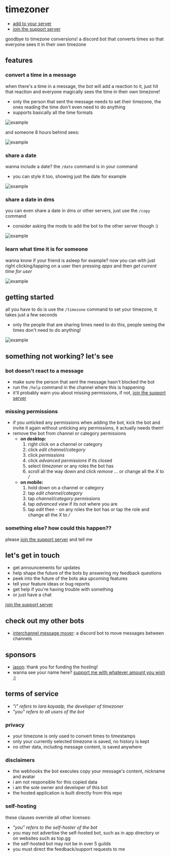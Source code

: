 [join the support server]: https://discord.gg/KUMdnjcE97

# timezoner

- [add to your server](https://discord.com/api/oauth2/authorize?client_id=909820903574106203&permissions=536947776&scope=bot%20applications.commands)
- [join the support server]

goodbye to timezone conversions! a discord bot that converts times so that everyone sees it in their own timezone

## features

### convert a time in a message

when there's a time in a message, the bot will add a reaction to it, just hit that reaction and everyone magically sees the time in their own timezone!

- only the person that sent the message needs to set their timezone, the ones reading the time don't even need to do anything
- supports basically all the time formats

![example](examples/sent.gif)

and someone 8 hours behind sees:

![example](examples/shown.png)

### share a date

wanna include a date? the `/date` command is in your command

- you can style it too, showing just the date for example

![example](examples/date.gif)

### share a date in dms

you can even share a date in dms or other servers, just use the `/copy` command

- consider asking the mods to add the bot to the other server though :)

![example](examples/copy.gif)

### learn what time it is for someone

wanna know if your friend is asleep for example? now you can with just right clicking/tapping on a user then pressing _apps_ and then _get current time for user_

![example](examples/get_current_time.gif)

## getting started

all you have to do is use the `/timezone` command to set your timezone, it takes just a few seconds

- only the people that are sharing times need to do this, people seeing the times don't need to do anything!

![example](examples/timezone.gif)

## something not working? let's see

### bot doesn't react to a message

- make sure the person that sent the message hasn't blocked the bot
- run the `/help` command in the channel where this is happening
- it'll probably warn you about missing permissions, if not, [join the support server]

### missing permissions

- if you unticked any permissions when adding the bot, kick the bot and invite it again without unticking any permissions, it actually needs them!
- remove the bot from channel or category permissions
  - **on desktop:**
    1. right click on a channel or category
    2. click _edit channel/category_
    3. click _permissions_
    4. click _advanced permissions_ if its closed
    5. select _timezoner_ or any roles the bot has
    6. scroll all the way down and click _remove ..._ or change all the _X_ to _/_
  - **on mobile:**
    1. hold down on a channel or category
    2. tap _edit channel/category_
    3. tap _channel/category permissions_
    4. tap _advanced view_ if its not where you are
    5. tap _edit_ then _-_ on any roles the bot has or tap the role and change all the _X_ to _/_

### something else? how could this happen??

please [join the support server] and tell me

## let's get in touch

- get announcements for updates
- help shape the future of the bots by answering my feedback questions
- peek into the future of the bots aka upcoming features
- tell your feature ideas or bug reports
- get help if you're having trouble with something
- or just have a chat

[join the support server]

## check out my other bots

- [interchannel message mover](https://github.com/laralove143/interchannel-message-mover): a discord bot to move messages between channels

## sponsors

- [jason](https://github.com/zudsniper): thank you for funding the hosting!
- wanna see your name here? [support me with whatever amount you wish :)](https://github.com/sponsors/laralove143)

## terms of service

- *"i" refers to lara kayaalp, the developer of timezoner*
- *"you" refers to all users of the bot*

### privacy

- your timezone is only used to convert times to timestamps
- only your currently selected timezone is saved, no history is kept
- no other data, including message content, is saved anywhere

### disclaimers

- the webhooks the bot executes copy your message's content, nickname and avatar
- i am not responsible for this copied data
- i am the sole owner and developer of this bot
- the hosted application is built directly from this repo

### self-hosting

these clauses override all other licenses:

- *"you" refers to the self-hoster of the bot*
- you may not advertise the self-hosted bot, such as in app directory or on websites such as top.gg
- the self-hosted bot may not be in over 5 guilds
- you must direct the feedback/support requests to me
